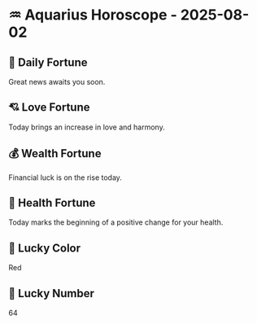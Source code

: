# ♒ Aquarius Horoscope - 2025-08-02

## 🎯 Daily Fortune

Great news awaits you soon.

## 💘 Love Fortune

Today brings an increase in love and harmony.

## 💰 Wealth Fortune

Financial luck is on the rise today.

## 🌱 Health Fortune

Today marks the beginning of a positive change for your health.

## 🎨 Lucky Color

Red

## 🔢 Lucky Number

64
